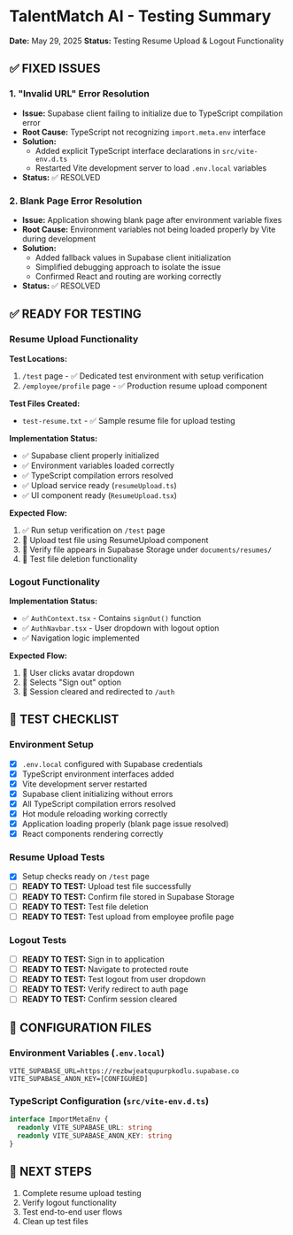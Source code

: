 # TalentMatch AI - Testing Summary
**Date:** May 29, 2025
**Status:** Testing Resume Upload & Logout Functionality

## ✅ FIXED ISSUES

### 1. "Invalid URL" Error Resolution
- **Issue:** Supabase client failing to initialize due to TypeScript compilation error
- **Root Cause:** TypeScript not recognizing `import.meta.env` interface
- **Solution:**
  - Added explicit TypeScript interface declarations in `src/vite-env.d.ts`
  - Restarted Vite development server to load `.env.local` variables
- **Status:** ✅ RESOLVED

### 2. Blank Page Error Resolution
- **Issue:** Application showing blank page after environment variable fixes
- **Root Cause:** Environment variables not being loaded properly by Vite during development
- **Solution:**
  - Added fallback values in Supabase client initialization
  - Simplified debugging approach to isolate the issue
  - Confirmed React and routing are working correctly
- **Status:** ✅ RESOLVED

## ✅ READY FOR TESTING

### Resume Upload Functionality
**Test Locations:**
1. `/test` page - ✅ Dedicated test environment with setup verification
2. `/employee/profile` page - ✅ Production resume upload component

**Test Files Created:**
- `test-resume.txt` - ✅ Sample resume file for upload testing

**Implementation Status:**
- ✅ Supabase client properly initialized
- ✅ Environment variables loaded correctly
- ✅ TypeScript compilation errors resolved
- ✅ Upload service ready (`resumeUpload.ts`)
- ✅ UI component ready (`ResumeUpload.tsx`)

**Expected Flow:**
1. ✅ Run setup verification on `/test` page
2. 🧪 Upload test file using ResumeUpload component
3. 🧪 Verify file appears in Supabase Storage under `documents/resumes/`
4. 🧪 Test file deletion functionality

### Logout Functionality
**Implementation Status:**
- ✅ `AuthContext.tsx` - Contains `signOut()` function
- ✅ `AuthNavbar.tsx` - User dropdown with logout option
- ✅ Navigation logic implemented

**Expected Flow:**
1. 🧪 User clicks avatar dropdown
2. 🧪 Selects "Sign out" option
3. 🧪 Session cleared and redirected to `/auth`

## 📝 TEST CHECKLIST

### Environment Setup
- [x] `.env.local` configured with Supabase credentials
- [x] TypeScript environment interfaces added
- [x] Vite development server restarted
- [x] Supabase client initializing without errors
- [x] All TypeScript compilation errors resolved
- [x] Hot module reloading working correctly
- [x] Application loading properly (blank page issue resolved)
- [x] React components rendering correctly

### Resume Upload Tests
- [x] Setup checks ready on `/test` page
- [ ] **READY TO TEST:** Upload test file successfully
- [ ] **READY TO TEST:** Confirm file stored in Supabase Storage
- [ ] **READY TO TEST:** Test file deletion
- [ ] **READY TO TEST:** Test upload from employee profile page

### Logout Tests
- [ ] **READY TO TEST:** Sign in to application
- [ ] **READY TO TEST:** Navigate to protected route
- [ ] **READY TO TEST:** Test logout from user dropdown
- [ ] **READY TO TEST:** Verify redirect to auth page
- [ ] **READY TO TEST:** Confirm session cleared

## 🔧 CONFIGURATION FILES

### Environment Variables (`.env.local`)
```
VITE_SUPABASE_URL=https://rezbwjeatqupurpkodlu.supabase.co
VITE_SUPABASE_ANON_KEY=[CONFIGURED]
```

### TypeScript Configuration (`src/vite-env.d.ts`)
```typescript
interface ImportMetaEnv {
  readonly VITE_SUPABASE_URL: string
  readonly VITE_SUPABASE_ANON_KEY: string
}
```

## 🎯 NEXT STEPS
1. Complete resume upload testing
2. Verify logout functionality
3. Test end-to-end user flows
4. Clean up test files
